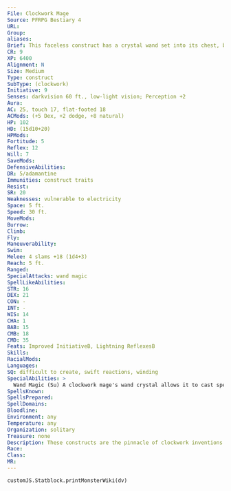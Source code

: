 ```yaml
---
File: Clockwork Mage
Source: PFRPG Bestiary 4
URL: 
Group: 
aliases: 
Brief: This faceless construct has a crystal wand set into its chest, bristling with arcane energy.
CR: 9
XP: 6400
Alignment: N
Size: Medium
Type: construct
SubType: (clockwork)
Initiative: 9
Senses: darkvision 60 ft., low-light vision; Perception +2
Aura: 
AC: 25, touch 17, flat-footed 18
ACMods: (+5 Dex, +2 dodge, +8 natural)
HP: 102
HD: (15d10+20)
HPMods: 
Fortitude: 5
Reflex: 12
Will: 7
SaveMods: 
DefensiveAbilities: 
DR: 5/adamantine
Immunities: construct traits
Resist: 
SR: 20
Weaknesses: vulnerable to electricity
Space: 5 ft.
Speed: 30 ft.
MoveMods: 
Burrow: 
Climb: 
Fly: 
Maneuverability: 
Swim: 
Melee: 4 slams +18 (1d4+3)
Reach: 5 ft.
Ranged: 
SpecialAttacks: wand magic
SpellLikeAbilities: 
STR: 16
DEX: 21
CON: -
INT: -
WIS: 14
CHA: 1
BAB: 15
CMB: 18
CMD: 35
Feats: Improved InitiativeB, Lightning ReflexesB
Skills: 
RacialMods: 
Languages: 
SQ: difficult to create, swift reactions, winding
SpecialAbilities: >
  Wand Magic (Su) A clockwork mage's wand crystal allows it to cast spells as if using a spell trigger magic item (CL 9th). The arcane school of the wand crystal determines a clockwork mage's spells. They cast 1st-level spells at will, 2nd-level spells 3 times per day, and 3rd level spells 1 time per day. Abjuration: 1st-hold portal, shield; 2nd-protection from arrows, resist energy; 3rd-dispel magic Conjuration: 1st-grease (DC 11), summon monster I; 2nd-glitterdust (DC 13), web (DC 13); 3rd-stinking cloud (DC 14) Enchantment: 1st-bungleAPG (DC 11), sleep (DC 11); 2nd-daze monster (DC 13), touch of idiocy; 3rd-deep slumber (DC 14) Evocation: 1st-magic missile, shocking grasp (DC 11); 2nd-gust of wind (DC 13), scorching ray; 3rd-fireball (DC 14) Illusion: 1st-color spray (DC 11), vanishAPG; 2nd-blur, hypnotic pattern (DC 13); 3rd-displacement Necromancy: 1st-cause fear (DC 11), ray of enfeeblement (DC 11), 2nd-blindness/deafness (DC 13), scare (DC 13); 3rd-ray of exhaustion (DC 14) Transmutation: 1st-expeditious retreat, reduce person (DC 11); 2nd-alter self, spider climb; 3rd-haste
SpellsKnown: 
SpellsPrepared: 
SpellDomains: 
Bloodline: 
Environment: any
Temperature: any
Organization: solitary
Treasure: none
Description: These constructs are the pinnacle of clockwork inventions. An ingenious combination of mechanical devices and magical conduits allows a clockwork mage to channel the power of a wand into a variety of arcane powers. They often serve powerful arcane spellcasters, or as unf linching and unquestioning casters to those who wants the benefit of spells without ego or free thought. A humanoid figure of mithral and steel, a clockwork mage has large crystal ball filled with shifting vapors for a head. It stands 7 feet tall.  Construction  The creator of a clockwork mage must start with crafted clockwork pieces worth 2,000 gp.  CLOCKWORK MAGE  CL 12th; Price 84,000 gp  Construction  Requirements Craft Construct, geas/quest, and mnemonic enhancer, creator must be at least caster level 12th; Skill Craft (clockwork) DC 20; Cost 43,000 gp
Race: 
Class: 
MR: 
---
```

```dataviewjs
customJS.Statblock.printMonsterWiki(dv)
```
